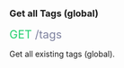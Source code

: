 <h3 className="h3-title">Get all Tags (global)</h3>


<span style="color: #22CF6D;font-size: 20px">GET</span><span style="color: #7D819E;font-size: 20px"> /tags</span>

<p className="p-text">Get all existing tags (global).</p>